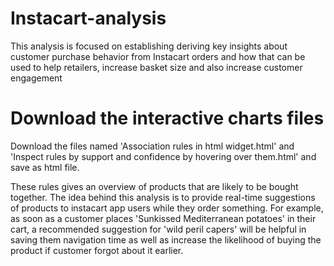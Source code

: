 # Instacart-analysis
This analysis is focused on establishing deriving key insights about customer purchase behavior from Instacart orders and how that can be used to help retailers, increase basket size and also increase customer engagement 



# Download the interactive charts files
Download the files named 'Association rules in html widget.html' and 'Inspect rules by support and confidence by hovering over them.html' and save as html file.

These rules gives an overview of products that are likely to be bought together. The idea behind this analysis is to provide real-time suggestions of products to instacart app users while they order something. For example, as soon as a customer places 'Sunkissed Mediterranean potatoes' in their cart, a recommended suggestion for 'wild peril capers' will be helpful in saving them navigation time as well as increase the likelihood of buying the product if customer forgot about it earlier.
